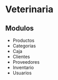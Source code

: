 # Veterinaria

## Modulos
- Productos
- Categorias
- Caja
- Clientes
- Proveedores
- Inventario
- Usuarios
